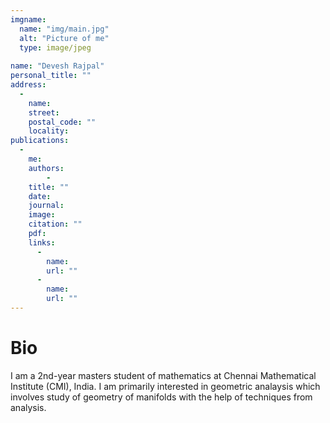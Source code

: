 ```yaml
---
imgname: 
  name: "img/main.jpg"
  alt: "Picture of me"
  type: image/jpeg
  
name: "Devesh Rajpal"
personal_title: ""
address: 
  - 
    name: 
    street: 
    postal_code: ""
    locality: 
publications:
  - 
    me: 
    authors:
        - 
    title: ""
    date: 
    journal: 
    image: 
    citation: ""
    pdf:
    links:
      -
        name: 
        url: ""
      -
        name: 
        url: ""
---
```

# Bio

I am a 2nd-year masters student of mathematics at Chennai Mathematical Institute (CMI), India. I am primarily interested in geometric analaysis which involves study of geometry of manifolds with the help of techniques from analysis. 
